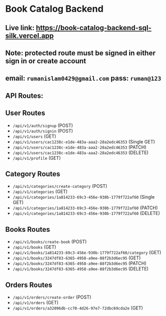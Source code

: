 # Book Catalog Backend

## Live link: https://book-catalog-backend-sql-silk.vercel.app

## Note: protected route must be signed in either sign in or create account
## email: `rumanislam0429@gmail.com` pass: `ruman@123`

## API Routes:

## User Routes

- `/api/v1/auth/signup` (POST)
- `/api/v1/auth/signin` (POST)
- `/api/v1/users` (GET)
- `/api/v1/users/cac1238c-e1de-483a-aaa2-28a2edc46353` (Single GET)
- `/api/v1/users/cac1238c-e1de-483a-aaa2-28a2edc46353` (PATCH)
- `/api/v1/users/cac1238c-e1de-483a-aaa2-28a2edc46353` (DELETE)
- `/api/v1/profile` (GET)

## Category Routes

- `/api/v1/categories/create-category` (POST)
- `/api/v1/categories` (GET)
- `/api/v1/categories/1a814233-69c3-456e-930b-1779f722af60` (Single GET)
- `/api/v1/categories/1a814233-69c3-456e-930b-1779f722af60` (PATCH)
- `/api/v1/categories/1a814233-69c3-456e-930b-1779f722af60` (DELETE)

## Books Routes

- `/api/v1/books/create-book` (POST)
- `/api/v1/books` (GET)
- `/api/v1/books/1a814233-69c3-456e-930b-1779f722af60/category` (GET)
- `/api/v1/books/3247df83-6365-4958-a9ee-88f2b3d6ec95` (GET)
- `/api/v1/books/3247df83-6365-4958-a9ee-88f2b3d6ec95` (PATCH)
- `/api/v1/books/3247df83-6365-4958-a9ee-88f2b3d6ec95` (DELETE)

## Orders Routes

- `/api/v1/orders/create-order` (POST)
- `/api/v1/orders` (GET)
- `/api/v1/orders/a32096db-cc70-4d26-97e7-72dbc69cda2e` (GET)
